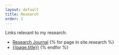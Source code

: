 ```yaml
---
layout: default
title: Research
order: 1
---
```


Links relevant to my research:

  - [Research Journal](/research-journal)
{% for page in site.research %}
  - [{{page.title}}]({{page.url}})
{% endfor %}
